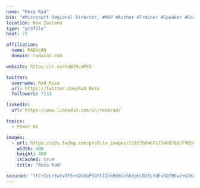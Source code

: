```yaml
---
name: "Reza Rad"
bio: "#Microsoft Regional Director, #MVP #Author #Trainer #Speaker #Coach #Consultant #PowerBI "
location: New Zealand
type: "profile"
heat: 77

affiliation:
  name: RADACAD
  domain: radacad.com

website: https://t.co/mnW39vaMYS

twitter:
  username: Rad_Reza
  url: https://twitter.com/Rad_Reza
  followers: 7131

linkedin:
  url: https://www.linkedin.com/in/rezarad/

topics:
  - Power BI

images:
  - url: https://pbs.twimg.com/profile_images/1102766467173408768/F9EbQENa_400x400.png
    width: 400
    height: 400
    isCached: true
    title: "Reza Rad"

secured: "ltC+ZzLrEwtwTFS+oQSUoPSQftI2hkR6BixShzgHLD2ELfdFx5QfN5wJ+G1KwnuOD27BjWIJDoxTHQL/mW5eUsCCGTTCtN4sNF8OkMwupqUnXixqKDLokzGrCOcEbOa6kWXNnYkh7HBxjgMkHBNol+90MEQafHE28gITzFmEM4+vsifjklpz47N06ddvXMaedLjwf9UsUS0r9QGxK4EJ/CydTEbQ1B7GeEelIYQhmaodG6IVXTsDoD1amaWK0WaifJQ/AZ38GsM+6FWaiErMYyyoS5BoiXE5oRWCxVjNf8icx6myAGvJh6uo7/M9ADtxOWd//d4/mnx1f6EursTTaEhLwVnugW+j6x0ATrQbBuMVrcCXfSix9AC96w/A065sznQ6/kjm6UbGVWA4bGH/ZLWxn//xiGBXoO0OBZ+GkR4=;12EuILas0Xzw/2w34G0weg=="
---
```


